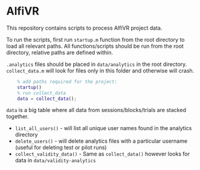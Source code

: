 # AlfiVR
This repository contains scripts to process AlfiVR project data.


To run the scripts, first run `startup.m` function from the root directory to load all relevant paths.
All functions/scripts should be run from the root directory, relative paths are defined within.


`.analytics` files should be placed in `data/analytics` in the root directory.
`collect_data.m` will look for files only in this folder and otherwise will crash.

```matlab
    % add paths required for the project:
    startup()
    % run collect_data
    data = collect_data();
```

`data` is a big table where all data from sessions/blocks/trials are stacked together. 

  - `list_all_users()` - will list all unique user names found in the analytics directory
  - `delete_users()`   - will delete analytics files with a particular username (useful for deleting test or pilot runs)
  - `collect_validity_data()` - Same as `collect_data()` however looks for data in `data/validity-analytics`
